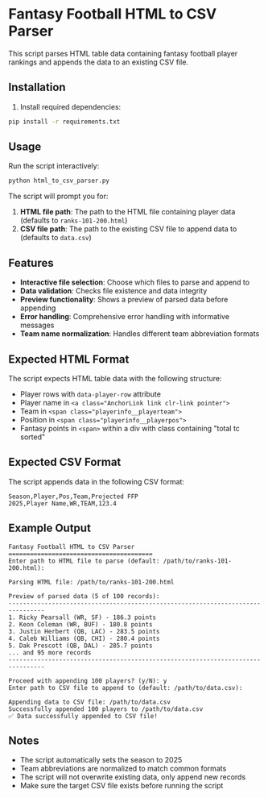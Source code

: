 # Fantasy Football HTML to CSV Parser

This script parses HTML table data containing fantasy football player rankings and appends the data to an existing CSV file.

## Installation

1. Install required dependencies:
```bash
pip install -r requirements.txt
```

## Usage

Run the script interactively:
```bash
python html_to_csv_parser.py
```

The script will prompt you for:
1. **HTML file path**: The path to the HTML file containing player data (defaults to `ranks-101-200.html`)
2. **CSV file path**: The path to the existing CSV file to append data to (defaults to `data.csv`)

## Features

- **Interactive file selection**: Choose which files to parse and append to
- **Data validation**: Checks file existence and data integrity
- **Preview functionality**: Shows a preview of parsed data before appending
- **Error handling**: Comprehensive error handling with informative messages
- **Team name normalization**: Handles different team abbreviation formats

## Expected HTML Format

The script expects HTML table data with the following structure:
- Player rows with `data-player-row` attribute
- Player name in `<a class="AnchorLink link clr-link pointer">`
- Team in `<span class="playerinfo__playerteam">`
- Position in `<span class="playerinfo__playerpos">`
- Fantasy points in `<span>` within a div with class containing "total tc sorted"

## Expected CSV Format

The script appends data in the following CSV format:
```csv
Season,Player,Pos,Team,Projected FFP
2025,Player Name,WR,TEAM,123.4
```

## Example Output

```
Fantasy Football HTML to CSV Parser
========================================
Enter path to HTML file to parse (default: /path/to/ranks-101-200.html): 

Parsing HTML file: /path/to/ranks-101-200.html

Preview of parsed data (5 of 100 records):
--------------------------------------------------------------------------------
1. Ricky Pearsall (WR, SF) - 186.3 points
2. Keon Coleman (WR, BUF) - 180.8 points
3. Justin Herbert (QB, LAC) - 283.5 points
4. Caleb Williams (QB, CHI) - 280.4 points
5. Dak Prescott (QB, DAL) - 285.7 points
... and 95 more records
--------------------------------------------------------------------------------

Proceed with appending 100 players? (y/N): y
Enter path to CSV file to append to (default: /path/to/data.csv): 

Appending data to CSV file: /path/to/data.csv
Successfully appended 100 players to /path/to/data.csv
✅ Data successfully appended to CSV file!
```

## Notes

- The script automatically sets the season to 2025
- Team abbreviations are normalized to match common formats
- The script will not overwrite existing data, only append new records
- Make sure the target CSV file exists before running the script